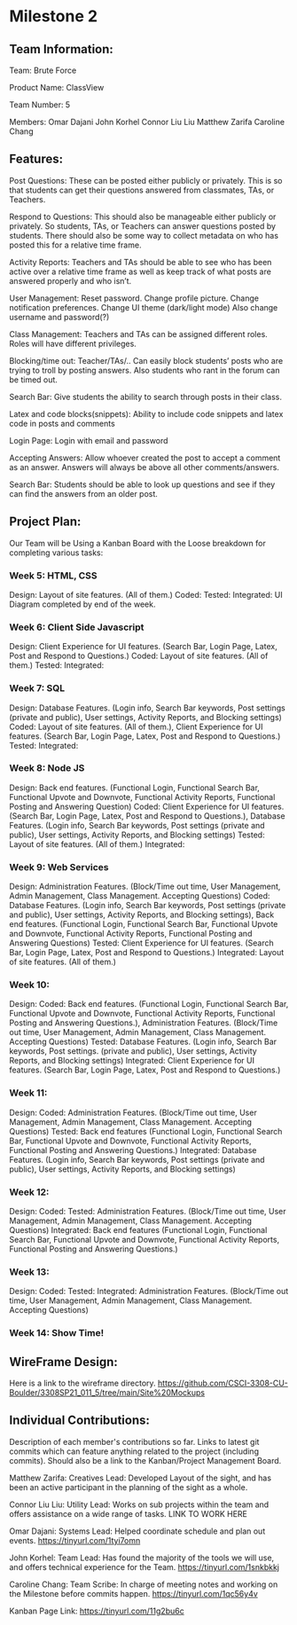 # Milestone 2

## Team Information:
Team: Brute Force

Product Name: ClassView

Team Number: 5

Members:
Omar Dajani
John Korhel
Connor Liu Liu
Matthew Zarifa
Caroline Chang

## Features:
Post Questions:
These can be posted either publicly or privately. This is so that students can get their questions answered from classmates, TAs, or Teachers.

Respond to Questions:
This should also be manageable either publicly or privately. So students, TAs, or Teachers can answer questions posted by students. There should also be some way to collect metadata on who has posted this for a relative time frame.
 
Activity Reports:
Teachers and TAs should be able to see who has been active over a relative time frame as well as keep track of what posts are answered properly and who isn’t.

User Management:
Reset password. Change profile picture. Change notification preferences. Change UI theme (dark/light mode) Also change username and password(?)

Class Management:
Teachers and TAs can be assigned different roles. Roles will have different privileges.

Blocking/time out:
Teacher/TAs/.. Can easily block students’ posts who are trying to troll by posting answers. Also students who rant in the forum can be timed out.

Search Bar:
Give students the ability to search through posts in their class.

Latex and code blocks(snippets):
Ability to include code snippets and latex code in posts and comments

Login Page:
Login with email and password

Accepting Answers:
Allow whoever created the post to accept a comment as an answer. Answers will always be above all other comments/answers.

Search Bar: Students should be able to look up questions and see if they can find the answers from an older post.

## Project Plan:
Our Team will be Using a Kanban Board with the Loose breakdown for completing various tasks:

### Week 5: HTML, CSS
Design: Layout of site features.  (All of them.)
Coded:
Tested:
Integrated: UI Diagram completed by end of the week.

### Week 6: Client Side Javascript
Design: Client Experience for UI features. (Search Bar, Login Page, Latex, Post and Respond to Questions.)
Coded: Layout of site features. (All of them.)
Tested:
Integrated:

### Week 7: SQL
Design: Database Features. (Login info, Search Bar keywords, Post settings (private and public), User settings, Activity Reports, and Blocking settings)
Coded: Layout of site features. (All of them.), Client Experience for UI features. (Search Bar, Login Page, Latex, Post and Respond to Questions.)
Tested:
Integrated:


### Week 8: Node JS
Design: Back end features. (Functional Login, Functional Search Bar, Functional Upvote and Downvote, Functional Activity Reports, Functional Posting and Answering Question)
Coded: Client Experience for UI features. (Search Bar, Login Page, Latex, Post and Respond to Questions.),  Database Features. (Login info, Search Bar keywords, Post settings (private and public), User settings, Activity Reports, and Blocking settings)
Tested: Layout of site features. (All of them.)
Integrated:

### Week 9: Web Services
Design: Administration Features. (Block/Time out time, User Management, Admin Management, Class Management. Accepting Questions)
Coded:  Database Features. (Login info, Search Bar keywords, Post settings (private and public), User settings, Activity Reports, and Blocking settings), Back end features. (Functional Login, Functional Search Bar, Functional Upvote and Downvote, Functional Activity Reports, Functional Posting and Answering Questions)
Tested: Client Experience for UI features. (Search Bar, Login Page, Latex, Post and Respond to Questions.)
Integrated: Layout of site features. (All of them.)

### Week 10:
Design:
Coded: Back end features. (Functional Login, Functional Search Bar, Functional Upvote and Downvote, Functional Activity Reports, Functional Posting and Answering Questions.), Administration Features. (Block/Time out time, User Management, Admin Management, Class Management. Accepting Questions)
Tested:  Database Features. (Login info, Search Bar keywords, Post settings. (private and public), User settings, Activity Reports, and Blocking settings)
Integrated: Client Experience for UI features. (Search Bar, Login Page, Latex, Post and Respond to Questions.)

### Week 11:
Design:
Coded: Administration Features. (Block/Time out time, User Management, Admin Management, Class Management. Accepting Questions)
Tested: Back end features (Functional Login, Functional Search Bar, Functional Upvote and Downvote, Functional Activity Reports, Functional Posting and Answering Questions.)
Integrated:  Database Features. (Login info, Search Bar keywords, Post settings (private and public), User settings, Activity Reports, and Blocking settings)

### Week 12:
Design:
Coded:
Tested: Administration Features. (Block/Time out time, User Management, Admin Management, Class Management. Accepting Questions)
Integrated: Back end features (Functional Login, Functional Search Bar, Functional Upvote and Downvote, Functional Activity Reports, Functional Posting and Answering Questions.)

### Week 13:
Design:
Coded:
Tested:
Integrated: Administration Features. (Block/Time out time, User Management, Admin Management, Class Management. Accepting Questions)

### Week 14: Show Time! 

## WireFrame Design:
Here is a link to the wireframe directory.
https://github.com/CSCI-3308-CU-Boulder/3308SP21_011_5/tree/main/Site%20Mockups

## Individual Contributions:
Description of each member's contributions so far. Links to latest git commits which can feature anything related to the project (including commits). Should also be a link to the Kanban/Project Management Board.

Matthew Zarifa:
Creatives Lead: Developed Layout of the sight, and has been an active participant in the planning of the sight as a whole.

Connor Liu Liu:
Utility Lead: Works on sub projects within the team and offers assistance on a wide range of tasks.
LINK TO WORK HERE

Omar Dajani:
Systems Lead: Helped coordinate schedule and plan out events.
https://tinyurl.com/1tyi7omn

John Korhel:
Team Lead: Has found the majority of the tools we will use, and offers technical experience for the Team.
https://tinyurl.com/1snkbkkj 

Caroline Chang:
Team Scribe: In charge of meeting notes and working on the Milestone before commits happen.
https://tinyurl.com/1qc56y4v 

Kanban Page Link:
https://tinyurl.com/11g2bu6c 

